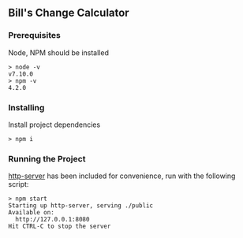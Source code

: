 ## Bill's Change Calculator

### Prerequisites

Node, NPM should be installed

```
> node -v
v7.10.0
> npm -v
4.2.0
```

### Installing

Install project dependencies

```
> npm i
```

### Running the Project

[http-server](https://www.npmjs.com/package/http-server) has been included for convenience, run with the following script:
```
> npm start
Starting up http-server, serving ./public
Available on:
  http://127.0.0.1:8080
Hit CTRL-C to stop the server
```
